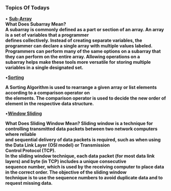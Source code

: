 

### Topics  Of Todays 

• [**Sub-Array**](https://www.geeksforgeeks.org/subarraysubstring-vs-subsequence-and-programs-to-generate-them/#:~:text=A%20subarray%20is%20a%20contiguous,2%2C3%2C4)                                   
**What Does Subarray Mean?                                                                       
A subarray is commonly defined as a part or section of an array. An array is a set of variables that a programmer         
defines collectively. Instead of creating separate variables, the programmer can declare a single array with multiple values labeled.                                          
Programmers can perform many of the same options on a subarray that they can perform on the entire array. Allowing operations on a                  
subarray helps make these tools more versatile for storing multiple variables in a single designated set.**               

•[**Sorting**](https://www.geeksforgeeks.org/sorting-algorithms/)                                             

**A Sorting Algorithm is used to rearrange a given array or list elements according to a comparison operator on                            
the elements. The comparison operator is used to decide the new order of element in the respective data structure.**                                          
 
•[**Window Sliding**](https://www.geeksforgeeks.org/window-sliding-technique/)                          

**What Does Sliding Window Mean?
Sliding window is a technique for controlling transmitted data packets between two network computers where reliable            
and sequential delivery of data packets is required, such as when using the Data Link Layer (OSI model) or Transmission                    
Control Protocol (TCP).                                          
In the sliding window technique, each data packet (for most data link layers) and byte (in TCP) includes a unique consecutive                   
sequence number, which is used by the receiving computer to place data in the correct order. The objective of the sliding window                      
technique is to use the sequence numbers to avoid duplicate data and to request missing data.**                                         



